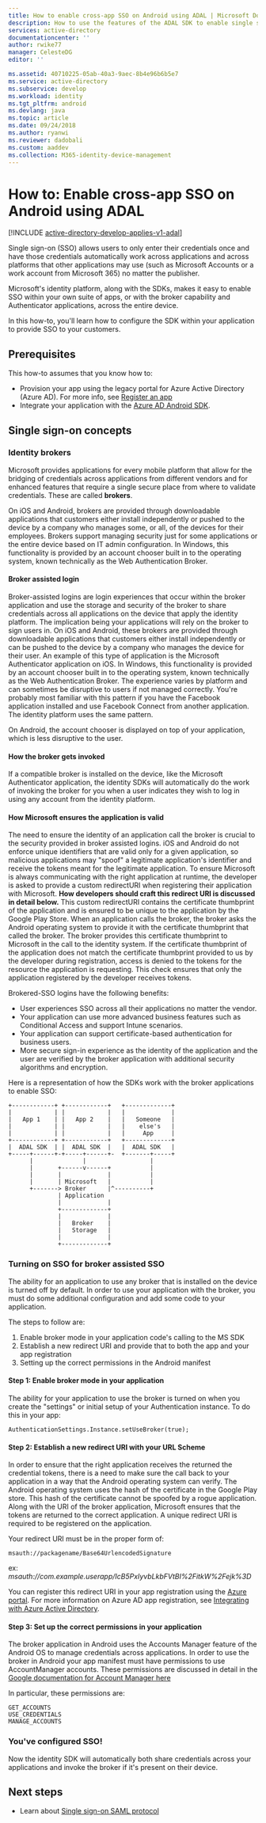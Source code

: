 ```yaml
---
title: How to enable cross-app SSO on Android using ADAL | Microsoft Docs
description: How to use the features of the ADAL SDK to enable single sign-on across your applications.
services: active-directory
documentationcenter: ''
author: rwike77
manager: CelesteDG
editor: ''

ms.assetid: 40710225-05ab-40a3-9aec-8b4e96b6b5e7
ms.service: active-directory
ms.subservice: develop
ms.workload: identity
ms.tgt_pltfrm: android
ms.devlang: java
ms.topic: article
ms.date: 09/24/2018
ms.author: ryanwi
ms.reviewer: dadobali
ms.custom: aaddev
ms.collection: M365-identity-device-management
---
```


# How to: Enable cross-app SSO on Android using ADAL

[!INCLUDE [active-directory-develop-applies-v1-adal](../../../includes/active-directory-develop-applies-v1-adal.md)]

Single sign-on (SSO) allows users to only enter their credentials once and have those credentials automatically work across applications and across platforms that other applications may use (such as Microsoft Accounts or a work account from Microsoft 365) no matter the publisher.

Microsoft's identity platform, along with the SDKs, makes it easy to enable SSO within your own suite of apps, or with the broker capability and Authenticator applications, across the entire device.

In this how-to, you'll learn how to configure the SDK within your application to provide SSO to your customers.

## Prerequisites

This how-to assumes that you know how to:

- Provision your app using the legacy portal for Azure Active Directory (Azure AD). For more info, see [Register an app](quickstart-register-app.md)
- Integrate your application with the [Azure AD Android SDK](https://github.com/AzureAD/azure-activedirectory-library-for-android).

## Single sign-on concepts

### Identity brokers

Microsoft provides applications for every mobile platform that allow for the bridging of credentials across applications from different vendors and for enhanced features that require a single secure place from where to validate credentials. These are called **brokers**.

On iOS and Android, brokers are provided through downloadable applications that customers either install independently or pushed to the device by a company who manages some, or all, of the devices for their employees. Brokers support managing security just for some applications or the entire device based on IT admin configuration. In Windows, this functionality is provided by an account chooser built in to the operating system, known technically as the Web Authentication Broker.

#### Broker assisted login

Broker-assisted logins are login experiences that occur within the broker application and use the storage and security of the broker to share credentials across all applications on the device that apply the identity platform. The implication being your applications will rely on the broker to sign users in. On iOS and Android, these brokers are provided through downloadable applications that customers either install independently or can be pushed to the device by a company who manages the device for their user. An example of this type of application is the Microsoft Authenticator application on iOS. In Windows, this functionality is provided by an account chooser built in to the operating system, known technically as the Web Authentication Broker.
The experience varies by platform and can sometimes be disruptive to users if not managed correctly. You're probably most familiar with this pattern if you have the Facebook application installed and use Facebook Connect from another application. The identity platform uses the same pattern.

On Android, the account chooser is displayed on top of your application, which is less disruptive to the user.

#### How the broker gets invoked

If a compatible broker is installed on the device, like the Microsoft Authenticator application, the identity SDKs will automatically do the work of invoking the broker for you when a user indicates they wish to log in using any account from the identity platform.

#### How Microsoft ensures the application is valid

The need to ensure the identity of an application call the broker is crucial to the security provided in broker assisted logins. iOS and Android do not enforce unique identifiers that are valid only for a given application, so malicious applications may "spoof" a legitimate application's identifier and receive the tokens meant for the legitimate application. To ensure Microsoft is always communicating with the right application at runtime, the developer is asked to provide a custom redirectURI when registering their application with Microsoft. **How developers should craft this redirect URI is discussed in detail below.** This custom redirectURI contains the certificate thumbprint of the application and is ensured to be unique to the application by the Google Play Store. When an application calls the broker, the broker asks the Android operating system to provide it with the certificate thumbprint that called the broker. The broker provides this certificate thumbprint to Microsoft in the call to the identity system. If the certificate thumbprint of the application does not match the certificate thumbprint provided to us by the developer during registration, access is denied to the tokens for the resource the application is requesting. This check ensures that only the application registered by the developer receives tokens.

Brokered-SSO logins have the following benefits:

* User experiences SSO across all their applications no matter the vendor.
* Your application can use more advanced business features such as Conditional Access and support Intune scenarios.
* Your application can support certificate-based authentication for business users.
* More secure sign-in experience as the identity of the application and the user are verified by the broker application with additional security algorithms and encryption.

Here is a representation of how the SDKs work with the broker applications to enable SSO:

```
+------------+ +------------+   +-------------+
|            | |            |   |             |
|   App 1    | |   App 2    |   |   Someone   |
|            | |            |   |    else's   |
|            | |            |   |     App     |
+------------+ +------------+   +-------------+
|  ADAL SDK  | |  ADAL SDK  |   |  ADAL SDK   |
+-----+------+-+-----+------+-  +-------+-----+
      |              |                  |
      |       +------v------+           |
      |       |             |           |
      |       | Microsoft   |           |
      +-------> Broker      |^----------+
              | Application
              |             |
              +-------------+
              |             |
              |   Broker    |
              |   Storage   |
              |             |
              +-------------+

```

### Turning on SSO for broker assisted SSO

The ability for an application to use any broker that is installed on the device is turned off by default. In order to use your application with the broker, you must do some additional configuration and add some code to your application.

The steps to follow are:

1. Enable broker mode in your application code's calling to the MS SDK
2. Establish a new redirect URI and provide that to both the app and your app registration
3. Setting up the correct permissions in the Android manifest

#### Step 1: Enable broker mode in your application

The ability for your application to use the broker is turned on when you create the "settings" or initial setup of your Authentication instance. To do this in your app:

```
AuthenticationSettings.Instance.setUseBroker(true);
```

#### Step 2: Establish a new redirect URI with your URL Scheme

In order to ensure that the right application receives the returned the credential tokens, there is a need to make sure the call back to your application in a way that the Android operating system can verify. The Android operating system uses the hash of the certificate in the Google Play store. This hash of the certificate cannot be spoofed by a rogue application. Along with the URI of the broker application, Microsoft ensures that the tokens are returned to the correct application. A unique redirect URI is required to be registered on the application.

Your redirect URI must be in the proper form of:

`msauth://packagename/Base64UrlencodedSignature`

ex: *msauth://com.example.userapp/IcB5PxIyvbLkbFVtBI%2FitkW%2Fejk%3D*

You can register this redirect URI in your app registration using the [Azure portal](https://portal.azure.com/). For more information on Azure AD app registration, see [Integrating with Azure Active Directory](active-directory-how-to-integrate.md).

#### Step 3: Set up the correct permissions in your application

The broker application in Android uses the Accounts Manager feature of the Android OS to manage credentials across applications. In order to use the broker in Android your app manifest must have permissions to use AccountManager accounts. These permissions are discussed in detail in the [Google documentation for Account Manager here](https://developer.android.com/reference/android/accounts/AccountManager.html)

In particular, these permissions are:

```
GET_ACCOUNTS
USE_CREDENTIALS
MANAGE_ACCOUNTS
```

### You've configured SSO!

Now the identity SDK will automatically both share credentials across your applications and invoke the broker if it's present on their device.

## Next steps

* Learn about [Single sign-on SAML protocol](single-sign-on-saml-protocol.md)
